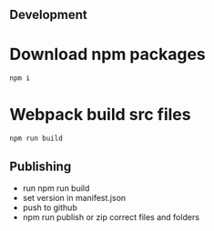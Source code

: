 ## Development

# Download npm packages
```
npm i
```

# Webpack build src files
```
npm run build
```

## Publishing
- run npm run build
- set version in manifest.json
- push to github
- npm run publish or zip correct files and folders